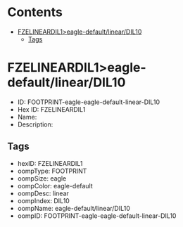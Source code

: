 



Contents
========

* [FZELINEARDIL1>eagle-default/linear/DIL10](#fzelineardil1eagle-defaultlineardil10)
	* [Tags](#tags)

# FZELINEARDIL1>eagle-default/linear/DIL10

- ID: FOOTPRINT-eagle-eagle-default-linear-DIL10
- Hex ID: FZELINEARDIL1
- Name: 
- Description: 

## Tags

- hexID: FZELINEARDIL1
- oompType: FOOTPRINT
- oompSize: eagle
- oompColor: eagle-default
- oompDesc: linear
- oompIndex: DIL10
- oompName: eagle-default/linear/DIL10
- oompID: FOOTPRINT-eagle-eagle-default-linear-DIL10
